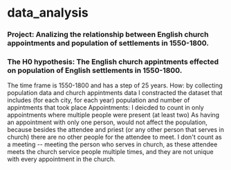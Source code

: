 # data_analysis
### Project: Analizing the relationship between English church appointments and population of settlements in 1550-1800.
### The H0 hypothesis: The English church appintments effected on population of English settlements in 1550-1800.
The time frame is 1550-1800 and has a step of 25 years.
How: by collecting population data and church appintments data I constracted the dataset that includes (for each city, for each year) population and number of appintments that took place
Appointments: I deicded to count in only appointments where multiple people were present (at least two)
As having an appointment with only one person, would not affect the population, because besides the attendee and priest (or any other person that serves in church) there are no other people for the attendee to meet. I don't count as a meeting -- meeting the person who serves in church, as these attendee meets the church service people multiple times, and they are not unique with every appointment in the church.
